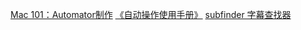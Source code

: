 [Mac 101：Automator制作](https://support.apple.com/zh-cn/HT2488)
[《自动操作使用手册》](https://support.apple.com/zh-cn/guide/automator/welcome/mac)
[subfinder 字幕查找器](https://github.com/ausaki/subfinder#macos-%E5%8F%B3%E9%94%AE%E8%8F%9C%E5%8D%95)
